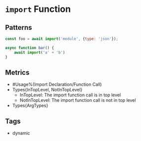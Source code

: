 # `import` Function

## Patterns

```js
const foo = await import('module', {type: 'json'});

async function bar() {
    await import('a' + 'b')
}
```

## Metrics

* #Usage%(Import Declaration/Function Call)
* Types{InTopLevel, NotInTopLevel}
    * InTopLevel: The import function call is in top level
    * NotInTopLevel: The import function call is not in top level
* Types{ArgTypes}

## Tags

* dynamic
